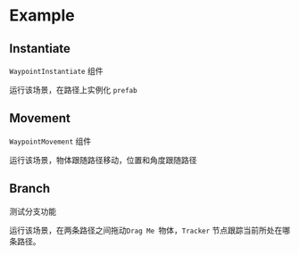 # Example



## Instantiate

`WaypointInstantiate` 组件

运行该场景，在路径上实例化 `prefab`



## Movement

`WaypointMovement` 组件

运行该场景，物体跟随路径移动，位置和角度跟随路径



## Branch

测试分支功能

运行该场景，在两条路径之间拖动`Drag Me `物体，`Tracker` 节点跟踪当前所处在哪条路径。

